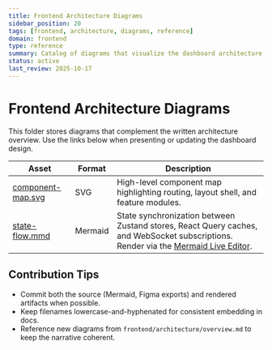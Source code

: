 ```yaml
---
title: Frontend Architecture Diagrams
sidebar_position: 20
tags: [frontend, architecture, diagrams, reference]
domain: frontend
type: reference
summary: Catalog of diagrams that visualize the dashboard architecture and state coordination
status: active
last_review: 2025-10-17
---
```


# Frontend Architecture Diagrams

This folder stores diagrams that complement the written architecture overview. Use the links below when presenting or updating the dashboard design.

| Asset | Format | Description |
|-------|--------|-------------|
| [component-map.svg](component-map.svg) | SVG | High-level component map highlighting routing, layout shell, and feature modules. |
| [state-flow.mmd](state-flow.mmd) | Mermaid | State synchronization between Zustand stores, React Query caches, and WebSocket subscriptions. Render via the [Mermaid Live Editor](https://mermaid.live/). |

## Contribution Tips

- Commit both the source (Mermaid, Figma exports) and rendered artifacts when possible.
- Keep filenames lowercase-and-hyphenated for consistent embedding in docs.
- Reference new diagrams from `frontend/architecture/overview.md` to keep the narrative coherent.
